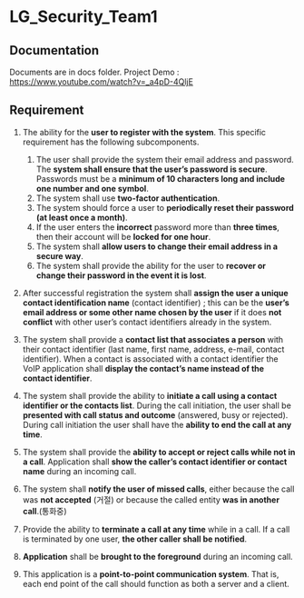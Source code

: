 # LG_Security_Team1
## Documentation
Documents are in docs folder.
Project Demo : https://www.youtube.com/watch?v=_a4pD-4QljE

## Requirement
1. The ability for the **user to register with the system**. This specific requirement has the following subcomponents.
    1. The user shall provide the system their email address and password. 
The **system shall ensure that the user’s password is secure**.
Passwords must be a **minimum of 10 characters long and include one number and one symbol**.
    1. The system shall use **two-factor authentication**.
    1. The system should force a user to **periodically reset their password (at least once a month)**.
    1. If the user enters the **incorrect** password more than **three times**, then their account will be **locked for one hour**.
    1. The system shall **allow users to change their email address in a secure way**.
    1. The system shall provide the ability for the user to **recover or change their password in the event it is lost**.

1. After successful registration the system shall **assign the user a unique contact identification name** (contact identifier) ; 
this can be the **user’s email address or some other name chosen by the user** if it does **not conflict** with other user’s contact identifiers already in the system.

1. The system shall provide a **contact list that associates a person** with their contact identifier (last name, first name, address, e-mail, contact identifier). 
When a contact is associated with a contact identifier the VoIP application shall **display the contact’s name instead of the contact identifier**.

1. The system shall provide the ability to **initiate a call using a contact identifier or the contacts list**. 
During the call initiation, the user shall be **presented with call status and outcome** (answered, busy or rejected). 
During call initiation the user shall have the **ability to end the call at any time**.

1. The system shall provide the **ability to accept or reject calls while not in a call**. 
Application shall **show the caller’s contact identifier or contact name** during an incoming call.

1. The system shall **notify the user of missed calls**, 
either because the call was **not accepted** (거절)
or because the called entity **was in another call**.(통화중)

1. Provide the ability to **terminate a call at any time** while in a call. 
If a call is terminated by one user, **the other caller shall be notified**.

1. **Application** shall be **brought to the foreground** during an incoming call.

1. This application is a **point-to-point communication system**. 
That is, each end point of the call should function as both a server and a client.
